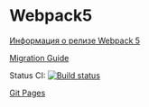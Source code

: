 # Webpack5

[Информация о релизе Webpack 5](https://webpack.js.org/blog/2020-10-10-webpack-5-release/)

[Migration Guide](https://webpack.js.org/migrate/5/)

Status CI: [![Build status](https://ci.appveyor.com/api/projects/status/wjqoy8a68sa2fhus?svg=true)](https://ci.appveyor.com/project/Gto1103/ahj-dom)

[Git Pages](https://gto1103.github.io/AHJ-DOM/)

